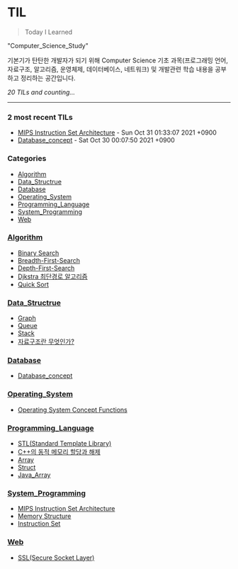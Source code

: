 # TIL

> Today I Learned

"Computer_Science_Study"

기본기가 탄탄한 개발자가 되기 위해 Computer Science 기초 과목(프로그래밍 언어, 자료구조, 알고리즘, 운영체제, 데이터베이스, 네트워크) 및 개발관련
학습 내용을 공부하고 정리하는 공간입니다.

_20 TILs and counting..._

---

### 2 most recent TILs

- [MIPS Instruction Set Architecture](System_Programming/MIPS_instruction_set.md) - Sun Oct 31 01:33:07 2021 +0900
- [Database_concept](Database/Database_concept.md) - Sat Oct 30 00:07:50 2021 +0900

### Categories

- [Algorithm](#Algorithm)
- [Data_Structrue](#Data_Structrue)
- [Database](#Database)
- [Operating_System](#Operating_System)
- [Programming_Language](#Programming_Language)
- [System_Programming](#System_Programming)
- [Web](#Web)

### [Algorithm](#Algorithm)

- [Binary Search](Algorithm/Binary_Search.md)
- [Breadth-First-Search](Algorithm/Breadth-First-Search.md)
- [Depth-First-Search](Algorithm/Depth-First_Search.md)
- [Djkstra 최단경로 알고리즘](Algorithm/Dijkstra.md)
- [Quick Sort](Algorithm/Quick_Sort.md)

### [Data_Structrue](#Data_Structrue)

- [Graph](Data_Structrue/Graph.md)
- [Queue](Data_Structrue/Queue.md)
- [Stack](Data_Structrue/Stack.md)
- [자료구조란 무엇인가?](Data_Structrue/What_Is_Data_Structure.md)

### [Database](#Database)

- [Database_concept](Database/Database_concept.md)

### [Operating_System](#Operating_System)

- [Operating System Concept Functions](Operating_System/Operating_System_Concept_Functions.md)

### [Programming_Language](#Programming_Language)

- [STL(Standard Template Library)](Programming_Language/C++_STL.md)
- [C++의 동적 메모리 할당과 해제](Programming_Language/C++_dynamic_memory_allocation.md)
- [Array](Programming_Language/C_Array.md)
- [Struct](Programming_Language/C_Struct.md)
- [Java_Array](Programming_Language/Java_Array.md)

### [System_Programming](#System_Programming)

- [MIPS Instruction Set Architecture](System_Programming/MIPS_instruction_set.md)
- [Memory Structure](System_Programming/Memory_Structure.md)
- [Instruction Set](System_Programming/about_ISA.md)

### [Web](#Web)

- [SSL(Secure Socket Layer)](Web/SSL_HTTPS.md)

[1]: https://simonwillison.net/2020/Apr/20/self-rewriting-readme/
[2]: https://github.com/jbranchaud/til
